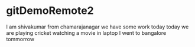 # gitDemoRemote2
I am shivakumar from chamarajanagar
we have some work today
today we are playing cricket
watching a movie in laptop
I went to bangalore tommorrow
